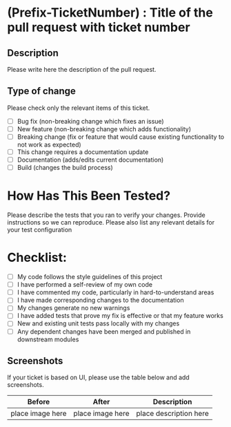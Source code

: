 # (Prefix-TicketNumber) : Title of the pull request with ticket number

## Description
Please write here the description of the pull request.

## Type of change

Please check only the relevant items of this ticket.

- [ ] Bug fix (non-breaking change which fixes an issue)
- [ ] New feature (non-breaking change which adds functionality)
- [ ] Breaking change (fix or feature that would cause existing functionality to not work as expected)
- [ ] This change requires a documentation update
- [ ] Documentation (adds/edits current documentation)
- [ ] Build (changes the build process)

# How Has This Been Tested?

Please describe the tests that you ran to verify your changes. Provide instructions so we can reproduce. Please also list any relevant details for your test configuration

# Checklist:

- [ ] My code follows the style guidelines of this project
- [ ] I have performed a self-review of my own code
- [ ] I have commented my code, particularly in hard-to-understand areas
- [ ] I have made corresponding changes to the documentation
- [ ] My changes generate no new warnings
- [ ] I have added tests that prove my fix is effective or that my feature works
- [ ] New and existing unit tests pass locally with my changes
- [ ] Any dependent changes have been merged and published in downstream modules

## Screenshots
If your ticket is based on UI, please use the table below and add screenshots.

| Before | After | Description |
| ------ | ----- | ----------- |
| place image here | place image here | place description here |
